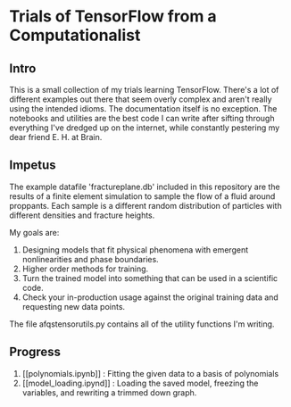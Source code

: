 # Trials of TensorFlow from a Computationalist

## Intro
This is a small collection of my trials learning TensorFlow. There's a lot of different examples out there that seem overly complex and aren't really using the intended idioms. The documentation itself is no exception. The notebooks and utilities are the best code I can write after sifting through everything I've dredged up on the internet, while constantly pestering my dear friend E. H. at Brain.

## Impetus

The example datafile 'fractureplane.db' included in this repository are the results of a finite element simulation to sample the flow of a fluid around proppants. Each sample is a different random distribution of particles with different densities and fracture heights.

My goals are:

1. Designing models that fit physical phenomena with emergent nonlinearities and phase boundaries.
2. Higher order methods for training.
3. Turn the trained model into something that can be used in a scientific code. 
4. Check your in-production usage against the original training data and requesting new data points.

The file afqstensorutils.py contains all of the utility functions I'm writing.

## Progress

1. [[polynomials.ipynb]] : Fitting the given data to a basis of polynomials
2. [[model_loading.ipynd]] : Loading the saved model, freezing the variables, and rewriting a trimmed down graph.
